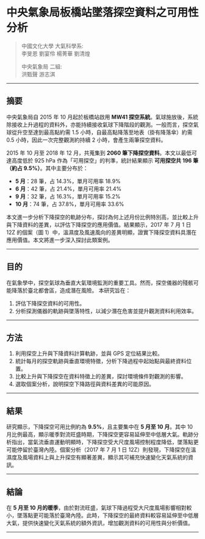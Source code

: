 # 中央氣象局板橋站墜落探空資料之可用性分析

> 中國文化大學 大氣科學系:  
>    李旻恩 劉宴伶 楊菁華 劉清煌
> 
> 中央氣象局 二組:  
>    洪甄聲 游志淇

---

## 摘要

中央氣象局自 2015 年 10 月起於板橋站啟用 **MW41 探空系統**。氣球施放後，系統除接收上升過程的資料外，亦能持續接收氣球下降階段的觀測。一般而言，探空氣球從升空至達到最高點約需 1.5 小時，自最高點降落至地表（掛有降落傘）約需 0.5 小時，因此一次完整觀測約持續 2 小時，會產生兩筆探空資料。

2015 年 10 月至 2018 年 12 月，共蒐集到 **2060 筆下降探空資料**。本文以最低可達高度低於 925 hPa 作為「可用探空」的判準，統計結果顯示 **可用探空共 196 筆（約占 9.5%）**。其中主要分布於：

* **5 月**：28 筆，占 14.3%，單月可用率 18.9%
* **6 月**：42 筆，占 21.4%，單月可用率 21.4%
* **9 月**：32 筆，占 16.3%，單月可用率 15.2%
* **10 月**：74 筆，占 37.8%，單月可用率 33.6%

本文進一步分析下降探空的軌跡分布，探討為何上述月份比例特別高，並比較上升與下降資料的差異，以評估下降探空的應用價值。結果顯示，2017 年 7 月 1 日 12Z 的個案（圖 1）中，溫濕度及風速風向的差異明顯，證實下降探空資料具潛在應用價值。本文將進一步深入探討此類案例。

---

## 目的

在氣象學中，探空氣球為垂直大氣環境監測的重要工具。然而，探空儀器的殘骸可能降落於臺北都會區，造成潛在風險。
本研究旨在：

1. 評估下降探空資料的可用性。
2. 分析探測儀器的軌跡與墜落特性，以減少潛在危害並提升觀測資料利用效率。

---

## 方法

1. 利用探空上升與下降資料計算軌跡，並與 GPS 定位結果比較。
2. 統計每月的探空軌跡與垂直環境特徵，分析下降過程中起始點與最終資料位置。
3. 比較上升與下降探空在資料特徵上的差異，探討環境條件對觀測的影響。
4. 選取個案分析，說明探空下降路徑與資料差異的可能原因。

---

## 結果

研究顯示，下降探空可用比例約為 **9.5%**，且主要集中在 **5 月至 10 月**。其中 10 月比例最高，顯示暖季對流旺盛時期，下降探空更容易延伸至中低層大氣。軌跡分析指出，當氣流垂直運動明顯時，下降探空受大尺度風場控制程度降低，墜落點更可能停留於臺灣內陸。個案分析（2017 年 7 月 1 日 12Z）則發現，下降探空在溫濕度及風場資料上與上升探空有顯著差異，顯示其可補充快速變化天氣系統的資訊。

---

## 結論

在 **5 月至 10 月的暖季**，由於對流旺盛，氣球下降過程受大尺度風場影響相對較小，墜落點更可能落於臺灣內陸。此時，下降探空的最終資料較容易延伸至中低層大氣，提供快速變化天氣系統的額外資訊，增加觀測資料的可用性與分析價值。

---


